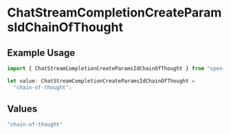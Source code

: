 # ChatStreamCompletionCreateParamsIdChainOfThought

## Example Usage

```typescript
import { ChatStreamCompletionCreateParamsIdChainOfThought } from "open-router/models";

let value: ChatStreamCompletionCreateParamsIdChainOfThought =
  "chain-of-thought";
```

## Values

```typescript
"chain-of-thought"
```